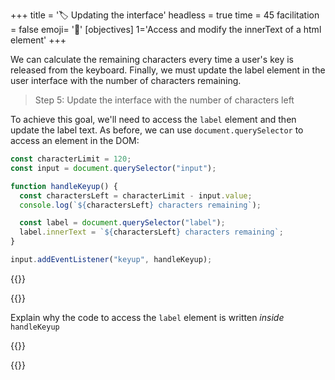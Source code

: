 +++
title = '🏷️ Updating the interface'
headless = true
time = 45
facilitation = false
emoji= '🧩'
[objectives]
    1='Access and modify the innerText of a html element'
+++

We can calculate the remaining characters every time a user's key is released from the keyboard. Finally, we must update the label element in the user interface with the number of characters remaining.

> Step 5: Update the interface with the number of characters left

To achieve this goal, we'll need to access the `label` element and then update the label text. As before, we can use `document.querySelector` to access an element in the DOM:

```js {linenos=table,linenostart=1, hl_lines=["8-9"] }
const characterLimit = 120;
const input = document.querySelector("input");

function handleKeyup() {
  const charactersLeft = characterLimit - input.value;
  console.log(`${charactersLeft} characters remaining`);

  const label = document.querySelector("label");
  label.innerText = `${charactersLeft} characters remaining`;
}

input.addEventListener("keyup", handleKeyup);
```

{{<tabs name="activity">}}

{{<tab name="explain">}}

Explain why the code to access the `label` element is written _inside_ `handleKeyup`

{{</tab>}}

{{</tabs>}}
